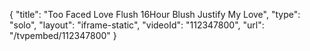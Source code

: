 {
    "title": "Too Faced Love Flush 16Hour Blush  Justify My Love",
    "type": "solo",
    "layout": "iframe-static",
    "videoId": "112347800",
    "url": "\/tvpembed\/112347800"
}